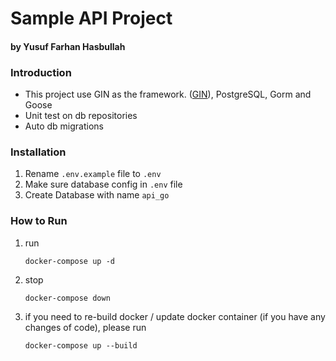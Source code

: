 # Sample API Project 
#### by Yusuf Farhan Hasbullah

### Introduction
- This project use GIN as the framework. ([GIN](https://github.com/gin-gonic/gin)), PostgreSQL, Gorm and Goose
- Unit test on db repositories
- Auto db migrations

### Installation
1. Rename `.env.example` file to `.env`
2. Make sure database config in `.env` file
3. Create Database with name `api_go`

### How to Run
1. run
    ```
    docker-compose up -d
    ```
2. stop
    ```
    docker-compose down
    ```
3. if you need to re-build docker / update docker container (if you have any changes of code), please run 
    ```
    docker-compose up --build
    ```
